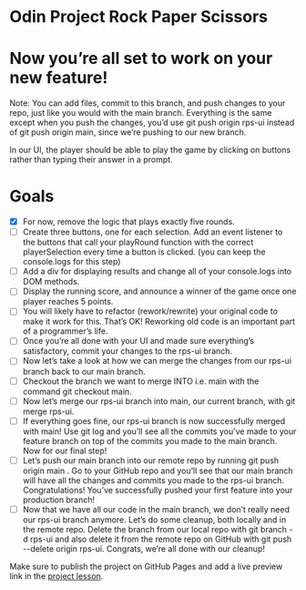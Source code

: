 # Odin Project Rock Paper Scissors 

# Now you’re all set to work on your new feature! 
Note: You can add files, commit to this branch, and push changes to your repo, just like you would with the main branch. Everything is the same except when you push the changes, you’d use git push origin rps-ui instead of git push origin main, since we’re pushing to our new branch.

In our UI, the player should be able to play the game by clicking on buttons rather than typing their answer in a prompt.

# Goals

- [x] For now, remove the logic that plays exactly five rounds.
- [ ] Create three buttons, one for each selection. Add an event listener to the buttons that call your playRound function with the correct playerSelection every time a button is clicked. (you can keep the console.logs for this step)
- [ ] Add a div for displaying results and change all of your console.logs into DOM methods.
- [ ] Display the running score, and announce a winner of the game once one player reaches 5 points.
- [ ] You will likely have to refactor (rework/rewrite) your original code to make it work for this. That’s OK! Reworking old code is an important part of a programmer’s life.
- [ ] Once you’re all done with your UI and made sure everything’s satisfactory, commit your changes to the rps-ui branch.
- [ ] Now let’s take a look at how we can merge the changes from our rps-ui branch back to our main branch.
- [ ] Checkout the branch we want to merge INTO i.e. main with the command git checkout main.
- [ ] Now let’s merge our rps-ui branch into main, our current branch, with git merge rps-ui.
- [ ] If everything goes fine, our rps-ui branch is now successfully merged with main! Use git log and you’ll see all the commits you’ve made to your feature branch on top of the commits you made to the main branch. Now for our final step!
- [ ] Let’s push our main branch into our remote repo by running git push origin main . Go to your GitHub repo and you’ll see that our main branch will have all the changes and commits you made to the rps-ui branch. Congratulations! You’ve successfully pushed your first feature into your production branch!
- [ ] Now that we have all our code in the main branch, we don’t really need our rps-ui branch anymore. Let’s do some cleanup, both locally and in the remote repo. Delete the branch from our local repo with git branch -d rps-ui and also delete it from the remote repo on GitHub with git push --delete origin rps-ui. Congrats, we’re all done with our cleanup!

Make sure to publish the project on GitHub Pages and add a live preview link in the [project lesson](https://www.theodinproject.com/paths/foundations/courses/foundations/lessons/rock-paper-scissors).
